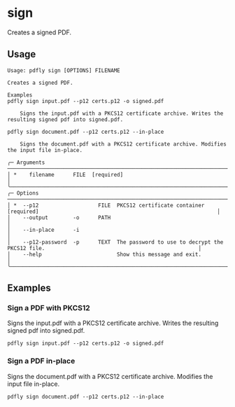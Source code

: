 # sign

Creates a signed PDF.

## Usage

```
Usage: pdfly sign [OPTIONS] FILENAME

Creates a signed PDF.

Examples
pdfly sign input.pdf --p12 certs.p12 -o signed.pdf

    Signs the input.pdf with a PKCS12 certificate archive. Writes the resulting signed pdf into signed.pdf.

pdfly sign document.pdf --p12 certs.p12 --in-place

    Signs the document.pdf with a PKCS12 certificate archive. Modifies the input file in-place.

╭─ Arguments ──────────────────────────────────────────────────────────────────────────────────────────────────────────────────────╮
│ *    filename      FILE  [required]                                                                                              │
╰──────────────────────────────────────────────────────────────────────────────────────────────────────────────────────────────────╯
╭─ Options ────────────────────────────────────────────────────────────────────────────────────────────────────────────────────────╮
│ *  --p12                   FILE  PKCS12 certificate container [required]                                                         │
│    --output        -o      PATH                                                                                                  │
│    --in-place      -i                                                                                                            │
│    --p12-password  -p      TEXT  The password to use to decrypt the PKCS12 file.                                                 │
│    --help                        Show this message and exit.                                                                     │
╰──────────────────────────────────────────────────────────────────────────────────────────────────────────────────────────────────╯
```

## Examples

### Sign a PDF with PKCS12

Signs the input.pdf with a PKCS12 certificate archive. Writes the resulting signed pdf into signed.pdf.

```
pdfly sign input.pdf --p12 certs.p12 -o signed.pdf
```

### Sign a PDF in-place

Signs the document.pdf with a PKCS12 certificate archive. Modifies the input file in-place.

```
pdfly sign document.pdf --p12 certs.p12 --in-place
```
